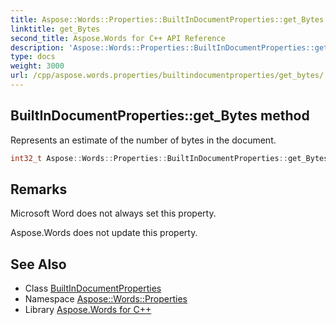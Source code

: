 ```yaml
---
title: Aspose::Words::Properties::BuiltInDocumentProperties::get_Bytes method
linktitle: get_Bytes
second_title: Aspose.Words for C++ API Reference
description: 'Aspose::Words::Properties::BuiltInDocumentProperties::get_Bytes method. Represents an estimate of the number of bytes in the document in C++.'
type: docs
weight: 3000
url: /cpp/aspose.words.properties/builtindocumentproperties/get_bytes/
---
```

## BuiltInDocumentProperties::get_Bytes method


Represents an estimate of the number of bytes in the document.

```cpp
int32_t Aspose::Words::Properties::BuiltInDocumentProperties::get_Bytes()
```

## Remarks


Microsoft Word does not always set this property.

Aspose.Words does not update this property. 
## See Also

* Class [BuiltInDocumentProperties](../)
* Namespace [Aspose::Words::Properties](../../)
* Library [Aspose.Words for C++](../../../)
